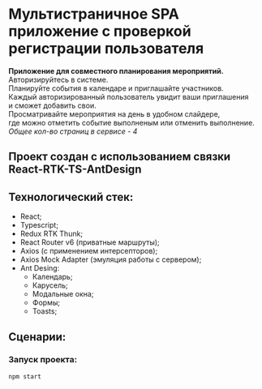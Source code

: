 # Мультистраничное SPA приложение с проверкой регистрации пользователя

**Приложение для совместного планирования мероприятий.**  
Авторизируйтесь в системе.  
Планируйте события в календаре и приглашайте участников.  
Каждый авторизированный пользователь увидит ваши приглашения  
и сможет добавить свои.  
Просматривайте мероприятия на день в удобном слайдере,  
где можно отметить событие выполненым или отменить выполнение.  
_Общее кол-во страниц в сервисе - 4_

## Проект создан с использованием связки React-RTK-TS-AntDesign  

## Технологический стек:
- React;
- Typescript;
- Redux RTK Thunk;
- React Router v6 (приватные маршруты);
- Axios (с применением интерсепторов);
- Axios Mock Adapter (эмуляция работы с сервером);
- Ant Desing:
  - Календарь;
  - Карусель;
  - Модальные окна;
  - Формы;
  - Toasts;

## Сценарии:

### Запуск проекта:

```bash
npm start
```